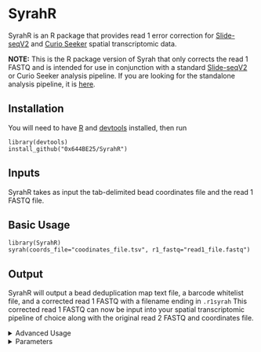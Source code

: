# SyrahR
SyrahR is an R package that provides read 1 error correction for [Slide-seqV2](https://www.nature.com/articles/s41587-020-0739-1) and [Curio Seeker](https://curiobioscience.com/seeker/) spatial transcriptomic data. 

**NOTE:** This is the R package version of Syrah that only corrects the read 1 FASTQ and is intended for use in conjunction with a standard [Slide-seqV2](https://broadinstitute.github.io/warp/docs/Pipelines/SlideSeq_Pipeline/README) or Curio Seeker analysis pipeline. If you are looking for the standalone analysis pipeline, it is [here](https://github.com/0x644BE25/Syrah).

## Installation
You will need to have [R](https://www.r-project.org/) and [devtools](https://www.rdocumentation.org/packages/devtools/versions/2.4.5) installed, then run
```
library(devtools)
install_github("0x644BE25/SyrahR")
```


## Inputs
SyrahR takes as input the tab-delimited bead coordinates file and the read 1 FASTQ file.

## Basic Usage
```
library(SyrahR)
syrah(coords_file="coodinates_file.tsv", r1_fastq="read1_file.fastq")
```

## Output
SyrahR will output a bead deduplication map text file, a barcode whitelist file, and a corrected read 1 FASTQ with a filename ending in `.r1syrah`
This corrected read 1 FASTQ can now be input into your spatial transcriptomic pipeline of choice along with the original read 2 FASTQ and coordinates file.


<details>
  
<summary>Advanced Usage</summary>

## Advanced Usage
Syrah has three steps, and the `Syrah()` function is simply a wrapper for them. The steps can be run independently, if desired. This may be useful if you wish to use the same barcode whitelist for several read 1 FASTQs from the same puck or tile, such as if you have multiple lanes of the same library on a flowcell.

#### Step 1: Barcode deduplication
This step uses the barcode file to find beads with impossibly close x,y distance and barcodes one nucleotide apart. These groups of beads are virtual duplications, so Syrah reroutes all barcodes in the group to a single one.
```
make_bead_dedup_map(coords_file="coodinates_file.tsv")
```
This will output a text file of the deduplication mapping with the same name as the coordinates file but with `_dedup_map.txt` appended.

#### Step 2: Barcode whitelist generation
This step uses the barcode file and deduplication map (from the previous step) to generate a whitelist of all acceptable barcode matches. This whitelist automatically redirects duplicated beads when matching.
```
make_barcode_whitelist(dedup_map="coordinates_file.tsv_dedup_map.txt", coods_file="coordinates_file.tsv")
```
This will output a text file of the barcode matching whitelist with the same name as the coordinates file but with `_whitelist.txt` appended.

#### Step 3: Barcode correction
This step uses the barcode whitelist (from the previous step) and the read 1 FASTQ to generate a corrected read 1 FASTQ.
```
correct_barcodes(whitelist="coordinates_file.tsv_whitelist.txt", r1_fastq="read1_file.fastq")
```
This will output a corrected read 1 FASTQ with the same name as the original read 1 FASTQ but with `.r1syrah` appended. This FASTQ has the same reads in the same order as the original read 1 FASTQ, such that it is still a proper pair with the original read 2 FASTQ. It can now be used as input to your analysis pipeline of choice, such as the [WARP Slide-seq pipeline](https://broadinstitute.github.io/warp/docs/Pipelines/SlideSeq_Pipeline/README) which is also available for use in the cloud via [Terra](https://app.terra.bio/) at the [Slide-seq public workspace](https://app.terra.bio/#workspaces/warp-pipelines/Slide-seq). 

</details>

<details>
  
  <summary> Parameters </summary>
  
## Parameters

| Parameter name      | Description                                                                                                                                                                                                                                                                    | Example                                    |
|------------------|----------------------------|--------------------------|
| `coords_file`         | Path to a tab-delimited file containing the barcodes and coordinates for the puck | `"/path/to/myWorkingDir/coordinates.txt"` |
| `r1_fastq`          | Path to the read 1 FASTQ file, or a comma-delimited list of read 1 FASTQ files | `"path/to/myWorkingDir/read_1.fastq"` |
| `write_dir`        | (optional) Directory to write to. Defaults to current working directory. | `"/path/to/myWorkingDir/"`  |
| `n_cores`        | (optional) Number of CPU cores to use. Defaults to 1.  | `1`         |
| `max_slide_dist`          | (optional) Maxium allowable slide distance between beads to consider them duplicated. You are very unlikely to need to change this. Defaults to 10. | `10`  |
| `max_linker_dels`          | (optional) Maximum allowable number of deletions for an acceptable linker match. You are unlikely to need to change this. Defaults to 5. | `5`  |
| `batch_size`          | (optional) Number of reads to process at once.  You are very unlikely to need to change this. Defaults to 10^5. | `10^5`  | 

</details>
